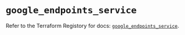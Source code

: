 # `google_endpoints_service`

Refer to the Terraform Registory for docs: [`google_endpoints_service`](https://registry.terraform.io/providers/hashicorp/google-beta/5.2.0/docs/resources/google_endpoints_service).
